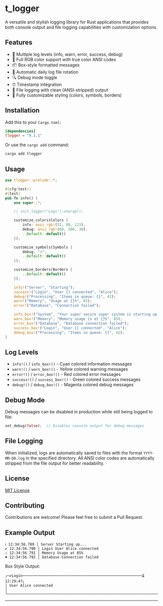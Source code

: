 # t_logger

A versatile and stylish logging library for Rust applications that provides both console output and file logging capabilities with customization options.


## Features

- 📝 Multiple log levels (info, warn, error, success, debug)
- 🎨 Full RGB color support with true color ANSI codes
- 📦 Box-style formatted messages
- 📅 Automatic daily log file rotation
- 🔍 Debug mode toggle
- ⏰ Timestamp integration
- 💾 File logging with clean (ANSI-stripped) output
- 🎯 Fully customizable styling (colors, symbols, borders)

## Installation

Add this to your `Cargo.toml`:

```toml
[dependencies]
tlogger = "0.1.1"
```

Or use the `cargo add` command:

```bash
cargo add tlogger
```

## Usage

```rust
use tlogger::prelude::*;

#[cfg(test)]
#[test]
pub fn info() {
    use super::*;

    // init_logger("Logs").unwrap();

    customize_colors(Colors {
        info: ansi_rgb!(32, 80, 123),
        debug: ansi_rgb!(60, 200, 30),
        ..Default::default()
    });

    customize_symbols(Symbols {
        debug: "⟐",
        ..Default::default()
    });

    customize_borders(Borders {
        ..Default::default()
    });

    info!("Server", "Starting");
    success!("Login", "User {} connected", "Alice");
    debug!("Processing", "Items in queue: {}", 42);
    warn!("Memory", "Usage at {}%", 85);
    error!("Database", "Connection failed");

    info_box!("System", "Your super secure super system is starting up.");
    warn_box!("Memory", "Memory usage is at {}%", 85);
    error_box!("Database", "Database connection failed");
    success_box!("Login", "User {} connected", "Alice");
    debug_box!("Processing", "Items in queue: {}", 42);
}

```

## Log Levels

- `info!()` / `info_box!()` - Cyan colored information messages
- `warn!()` / `warn_box!()` - Yellow colored warning messages
- `error!()` / `error_box!()` - Red colored error messages
- `success!()` / `success_box!()` - Green colored success messages
- `debug!()` / `debug_box!()` - Magenta colored debug messages

## Debug Mode

Debug messages can be disabled in production while still being logged to file:
```rust
set_debug(false);  // Disables console output for debug messages
```
## File Logging

When initialized, logs are automatically saved to files with the format `YYYY-MM-DD.log` in the specified directory. All ANSI color codes are automatically stripped from the file output for better readability.

## License

[MIT License](LICENSE)

## Contributing

Contributions are welcome! Please feel free to submit a Pull Request.

## Example Output

```
ℹ 12:34:56.789 │ Server Starting up...
✔ 12:34:56.790 │ Login User Alice connected
⚠ 12:34:56.791 │ Memory Usage at 85%
✖ 12:34:56.792 │ Database Connection failed
```

Box Style Output:
```
╭─✔Login───────────────────────────────────────────────────────⏳ 12:29:47╮
│ User Alice connected                                                    │
╰─────────────────────────────────────────────────────────────────────────╯
```
---